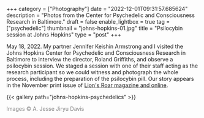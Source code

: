 +++
category = ["Photography"]
date = "2022-12-01T09:31:57.685624"
description = "Photos from the Center for Psychedelic and Consciousness Research in Baltimore."
draft = false
enable_lightbox = true
tag = ["psychedelic"]
thumbnail = "johns-hopkins-01.jpg"
title = "Psilocybin session at Johns Hopkins"
type = "post"
+++

May 18, 2022. My partner Jennifer Keishin Armstrong and I visited the Johns Hopkins Center for Psychedelic and Consciousness Research in Baltimore to interview the director, Roland Griffiths, and observe a psilocybin session. We staged a session with one of their staff acting as the research participant so we could witness and photograph the whole process, including the preparation of the psilocybin pill. Our story appears in the November print issue of [Lion's Roar magazine and online](https://www.lionsroar.com/psychedelic-insight/).

{{< gallery path="johns-hopkins-psychedelics" >}}

<span style="color: gray">Images &copy; A. Jesse Jiryu Davis</span>
